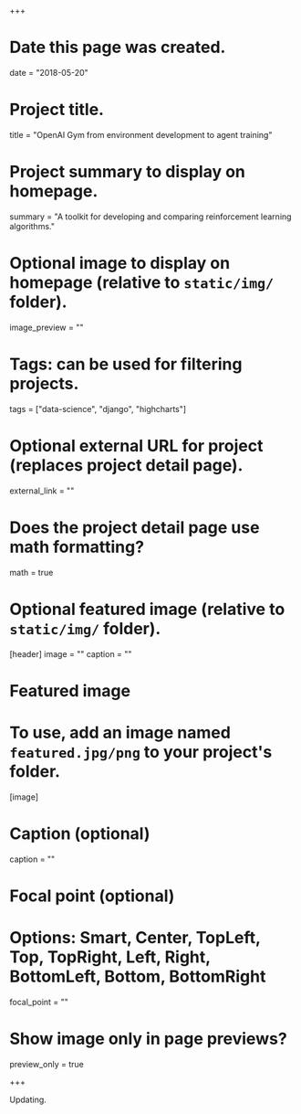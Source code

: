 +++
# Date this page was created.
date = "2018-05-20"

# Project title.
title = "OpenAI Gym from environment development to agent training"

# Project summary to display on homepage.
summary = "A toolkit for developing and comparing reinforcement learning algorithms."

# Optional image to display on homepage (relative to `static/img/` folder).
image_preview = ""

# Tags: can be used for filtering projects.
tags = ["data-science", "django", "highcharts"]

# Optional external URL for project (replaces project detail page).
external_link = ""

# Does the project detail page use math formatting?
math = true

# Optional featured image (relative to `static/img/` folder).
[header]
image = ""
caption = ""

# Featured image
# To use, add an image named `featured.jpg/png` to your project's folder. 
[image]
  # Caption (optional)
  caption = ""

  # Focal point (optional)
  # Options: Smart, Center, TopLeft, Top, TopRight, Left, Right, BottomLeft, Bottom, BottomRight
  focal_point = ""

  # Show image only in page previews?
  preview_only = true

+++

Updating.
